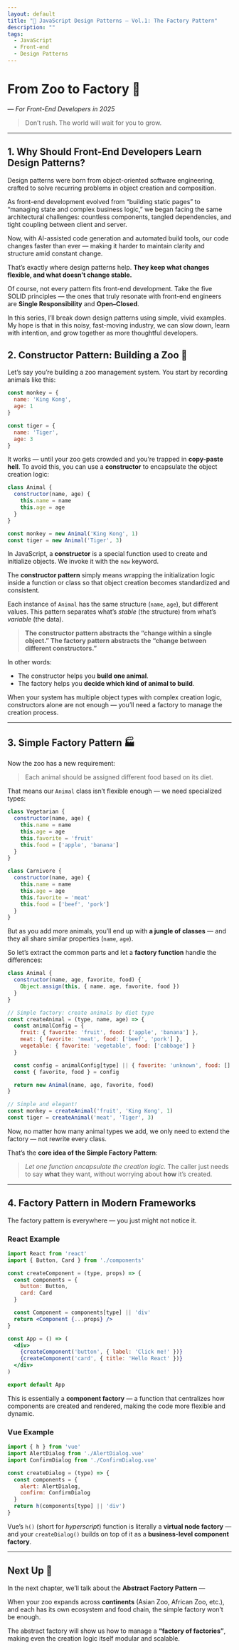 ```yaml
---
layout: default
title: "📘 JavaScript Design Patterns — Vol.1: The Factory Pattern"
description: ""
tags:
  - JavaScript
  - Front-end
  - Design Patterns
---
```


# From Zoo to Factory 🦁

*— For Front-End Developers in 2025*

> Don’t rush. The world will wait for you to grow.

---

## 1. Why Should Front-End Developers Learn Design Patterns?

Design patterns were born from object-oriented software engineering, crafted to solve recurring problems in object creation and composition.

As front-end development evolved from “building static pages” to “managing state and complex business logic,” we began facing the same architectural challenges: countless components, tangled dependencies, and tight coupling between client and server.

Now, with AI-assisted code generation and automated build tools, our code changes faster than ever — making it harder to maintain clarity and structure amid constant change.

That’s exactly where design patterns help. **They keep what changes flexible, and what doesn’t change stable.**

Of course, not every pattern fits front-end development. Take the five SOLID principles — the ones that truly resonate with front-end engineers are **Single Responsibility** and **Open–Closed**.

In this series, I’ll break down design patterns using simple, vivid examples. My hope is that in this noisy, fast-moving industry, we can slow down, learn with intention, and grow together as more thoughtful developers.



## 2. Constructor Pattern: Building a Zoo 🐒

Let’s say you’re building a zoo management system. You start by recording animals like this:

```js
const monkey = {
  name: 'King Kong',
  age: 1
}

const tiger = {
  name: 'Tiger',
  age: 3
}
```

It works — until your zoo gets crowded and you’re trapped in **copy-paste hell**.
To avoid this, you can use a **constructor** to encapsulate the object creation logic:

```js
class Animal {
  constructor(name, age) {
    this.name = name
    this.age = age
  }
}

const monkey = new Animal('King Kong', 1)
const tiger = new Animal('Tiger', 3)
```

In JavaScript, a **constructor** is a special function used to create and initialize objects.
We invoke it with the `new` keyword.

The **constructor pattern** simply means wrapping the initialization logic inside a function or class so that object creation becomes standardized and consistent.

Each instance of `Animal` has the same structure (`name`, `age`), but different values.
This pattern separates what’s *stable* (the structure) from what’s *variable* (the data).

> **The constructor pattern abstracts the “change within a single object.”
> The factory pattern abstracts the “change between different constructors.”**

In other words:

* The constructor helps you **build one animal**.
* The factory helps you **decide which kind of animal to build**.

When your system has multiple object types with complex creation logic, constructors alone are not enough — you’ll need a factory to manage the creation process.

---

## 3. Simple Factory Pattern 🏭

Now the zoo has a new requirement:

> Each animal should be assigned different food based on its diet.

That means our `Animal` class isn’t flexible enough — we need specialized types:

```js
class Vegetarian {
  constructor(name, age) {
    this.name = name
    this.age = age
    this.favorite = 'fruit'
    this.food = ['apple', 'banana']
  }
}

class Carnivore {
  constructor(name, age) {
    this.name = name
    this.age = age
    this.favorite = 'meat'
    this.food = ['beef', 'pork']
  }
}
```

But as you add more animals, you’ll end up with **a jungle of classes** —
and they all share similar properties (`name`, `age`).

So let’s extract the common parts and let a **factory function** handle the differences:

```js
class Animal {
  constructor(name, age, favorite, food) {
    Object.assign(this, { name, age, favorite, food })
  }
}

// Simple factory: create animals by diet type
const createAnimal = (type, name, age) => {
  const animalConfig = {
    fruit: { favorite: 'fruit', food: ['apple', 'banana'] },
    meat: { favorite: 'meat', food: ['beef', 'pork'] },
    vegetable: { favorite: 'vegetable', food: ['cabbage'] }
  }

  const config = animalConfig[type] || { favorite: 'unknown', food: [] }
  const { favorite, food } = config

  return new Animal(name, age, favorite, food)
}

// Simple and elegant!
const monkey = createAnimal('fruit', 'King Kong', 1)
const tiger = createAnimal('meat', 'Tiger', 3)
```

Now, no matter how many animal types we add,
we only need to extend the factory — not rewrite every class.

That’s the **core idea of the Simple Factory Pattern**:

> *Let one function encapsulate the creation logic.*
> The caller just needs to say **what** they want,
> without worrying about **how** it’s created.

---

## 4. Factory Pattern in Modern Frameworks

The factory pattern is everywhere — you just might not notice it.

### React Example

```jsx
import React from 'react'
import { Button, Card } from './components'

const createComponent = (type, props) => {
  const components = {
    button: Button,
    card: Card
  }

  const Component = components[type] || 'div'
  return <Component {...props} />
}

const App = () => (
  <div>
    {createComponent('button', { label: 'Click me!' })}
    {createComponent('card', { title: 'Hello React' })}
  </div>
)

export default App
```

This is essentially a **component factory** — a function that centralizes how components are created and rendered, making the code more flexible and dynamic.

### Vue Example

```js
import { h } from 'vue'
import AlertDialog from './AlertDialog.vue'
import ConfirmDialog from './ConfirmDialog.vue'

const createDialog = (type) => {
  const components = {
    alert: AlertDialog,
    confirm: ConfirmDialog
  }
  return h(components[type] || 'div')
}
```

Vue’s `h()` (short for *hyperscript*) function is literally a **virtual node factory** —
and your `createDialog()` builds on top of it as a **business-level component factory**.

---
## Next Up 🌿

In the next chapter, we’ll talk about the **Abstract Factory Pattern** —

When your zoo expands across **continents** (Asian Zoo, African Zoo, etc.),
and each has its own ecosystem and food chain,
the simple factory won’t be enough.

The abstract factory will show us how to manage a **“factory of factories”**,
making even the creation logic itself modular and scalable.

